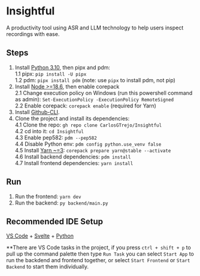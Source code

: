 # Insightful
A productivity tool using ASR and LLM technology to help users inspect recordings with ease.

## Steps
1. Install [Python 3.10](https://www.python.org/downloads/release/python-31010/#:~:text=Full%20Changelog-,Files,-Version), then pipx and pdm:  
    1.1 pipx: `pip install -U pipx`  
    1.2 pdm: `pipx install pdm` (note: use `pipx` to install pdm, not pip)  
2. Install [Node >=18.6](https://nodejs.org/en/), then enable corepack  
    2.1 Change execution policy on Windows (run this powershell command as admin): `Set-ExecutionPolicy -ExecutionPolicy RemoteSigned`  
    2.2 Enable corepack: `corepack enable` (required for Yarn)  
3. Install [Github-CLI](https://cli.github.com/).  
4. Clone the project and install its dependencies:  
    4.1 Clone the repo: `gh repo clone CarlosGTrejo/Insightful`  
    4.2 cd into it: `cd Insightful`  
    4.3 Enable pep582: `pdm --pep582`  
    4.4 Disable Python env: `pdm config python.use_venv false`  
    4.5 Install [Yarn ~=3](https://yarnpkg.com/): `corepack prepare yarn@stable --activate`  
    4.6 Install backend dependencies: `pdm install`  
    4.7 Install frontend dependencies: `yarn install`  

## Run
1. Run the frontend: `yarn dev`
2. Run the backend: `py backend/main.py`


## Recommended IDE Setup

[VS Code](https://code.visualstudio.com/) + [Svelte](https://marketplace.visualstudio.com/items?itemName=svelte.svelte-vscode) + [Python](https://marketplace.visualstudio.com/items?itemName=ms-python.python)

**There are VS Code tasks in the project, if you press `ctrl + shift + p` to pull up the command palette then type `Run Task` you can select `Start App` to run the backdend and frontend together, or select `Start Frontend` or `Start Backend` to start them individually.
